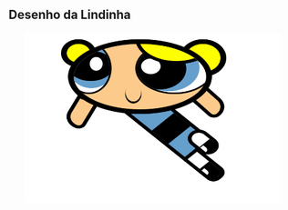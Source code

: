 ## Desenho da Lindinha

<p align="center">
  <kbd>
    <img width="450" style="border-radius: 5px" height="300" alt="Demonstração do Projeto" src="lindinha.png">
  </kbd>
</p>
